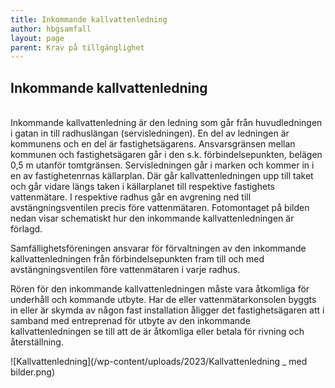 ```yaml
---
title: Inkommande kallvattenledning
author: hbgsamfall
layout: page
parent: Krav på tillgänglighet
---
```

## Inkommande kallvattenledning  

<BR>
Inkommande kallvattenledning är den ledning som går från huvudledningen i gatan in till radhuslängan (servisledningen). En del av ledningen är kommunens och en del är fastighetsägarens. Ansvarsgränsen mellan kommunen och fastighetsägaren går i den s.k. förbindelsepunkten, belägen 0,5 m utanför tomtgränsen. Servisledningen går i marken och kommer in i en av fastighetenrnas källarplan. Där går kallvattenledningen upp till taket och går vidare längs taken i källarplanet till respektive fastighets vattenmätare. I respektive radhus går en avgrening ned till avstängningsventilen precis före vattenmätaren. Fotomontaget på bilden nedan visar schematiskt hur den inkommande kallvattenledningen är förlagd.

Samfällighetsföreningen ansvarar för förvaltningen av den inkommande kallvattenledningen från förbindelsepunkten fram till och med avstängningsventilen före vattenmätaren i varje radhus.

Rören för den inkommande kallvattenledningen måste vara åtkomliga för underhåll och kommande utbyte. Har de eller vattenmätarkonsolen byggts in eller är skymda av någon fast installation åligger det fastighetsägaren att i samband med entreprenad för utbyte av den inkommande kallvattenledningen se till att de är åtkomliga eller betala för rivning och återställning.

![Kallvattenledning](/wp-content/uploads/2023/Kallvattenledning _ med bilder.png)

